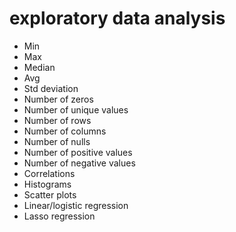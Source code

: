 # exploratory data analysis

- Min
- Max
- Median
- Avg
- Std deviation 
- Number of zeros
- Number of unique values
- Number of rows
- Number of columns
- Number of nulls
- Number of positive values 
- Number of negative values 
- Correlations
- Histograms 
- Scatter plots
- Linear/logistic regression 
- Lasso regression 
